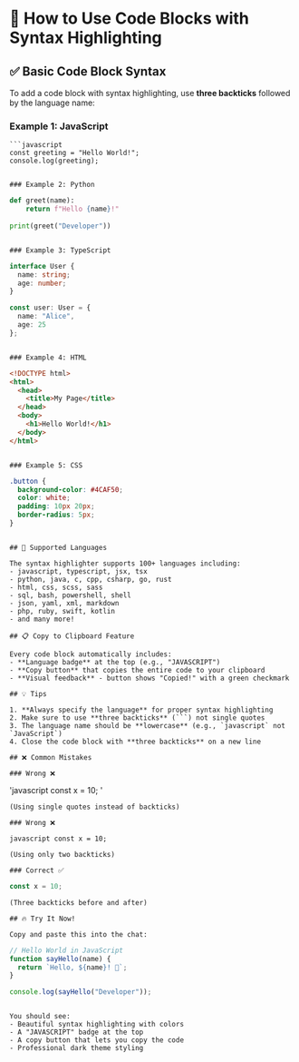# 📝 How to Use Code Blocks with Syntax Highlighting

## ✅ Basic Code Block Syntax

To add a code block with syntax highlighting, use **three backticks** followed by the language name:

### Example 1: JavaScript
```
```javascript
const greeting = "Hello World!";
console.log(greeting);
```
```

### Example 2: Python
```
```python
def greet(name):
    return f"Hello {name}!"
    
print(greet("Developer"))
```
```

### Example 3: TypeScript
```
```typescript
interface User {
  name: string;
  age: number;
}

const user: User = { 
  name: "Alice", 
  age: 25 
};
```
```

### Example 4: HTML
```
```html
<!DOCTYPE html>
<html>
  <head>
    <title>My Page</title>
  </head>
  <body>
    <h1>Hello World!</h1>
  </body>
</html>
```
```

### Example 5: CSS
```
```css
.button {
  background-color: #4CAF50;
  color: white;
  padding: 10px 20px;
  border-radius: 5px;
}
```
```

## 🎨 Supported Languages

The syntax highlighter supports 100+ languages including:
- javascript, typescript, jsx, tsx
- python, java, c, cpp, csharp, go, rust
- html, css, scss, sass
- sql, bash, powershell, shell
- json, yaml, xml, markdown
- php, ruby, swift, kotlin
- and many more!

## 📋 Copy to Clipboard Feature

Every code block automatically includes:
- **Language badge** at the top (e.g., "JAVASCRIPT")
- **Copy button** that copies the entire code to your clipboard
- **Visual feedback** - button shows "Copied!" with a green checkmark

## 💡 Tips

1. **Always specify the language** for proper syntax highlighting
2. Make sure to use **three backticks** (```) not single quotes
3. The language name should be **lowercase** (e.g., `javascript` not `JavaScript`)
4. Close the code block with **three backticks** on a new line

## ❌ Common Mistakes

### Wrong ❌
```
'javascript
const x = 10;
'
```
(Using single quotes instead of backticks)

### Wrong ❌
```
``javascript
const x = 10;
``
```
(Using only two backticks)

### Correct ✅
```
```javascript
const x = 10;
```
```
(Three backticks before and after)

## 🔥 Try It Now!

Copy and paste this into the chat:

```
```javascript
// Hello World in JavaScript
function sayHello(name) {
  return `Hello, ${name}! 👋`;
}

console.log(sayHello("Developer"));
```
```

You should see:
- Beautiful syntax highlighting with colors
- A "JAVASCRIPT" badge at the top
- A copy button that lets you copy the code
- Professional dark theme styling
